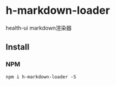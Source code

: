 # h-markdown-loader

health-ui markdown渲染器

## Install

### NPM

```shell
npm i h-markdown-loader -S
```